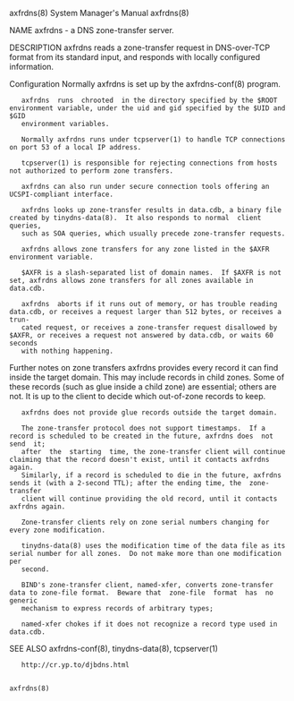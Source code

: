 axfrdns(8)                                                    System Manager's Manual                                                   axfrdns(8)

NAME
       axfrdns - a DNS zone-transfer server.

DESCRIPTION
       axfrdns reads a zone-transfer request in DNS-over-TCP format from its standard input, and responds with locally configured information.

Configuration
       Normally axfrdns is set up by the axfrdns-conf(8) program.

       axfrdns  runs  chrooted  in the directory specified by the $ROOT environment variable, under the uid and gid specified by the $UID and $GID
       environment variables.

       Normally axfrdns runs under tcpserver(1) to handle TCP connections on port 53 of a local IP address.

       tcpserver(1) is responsible for rejecting connections from hosts not authorized to perform zone transfers.

       axfrdns can also run under secure connection tools offering an UCSPI-compliant interface.

       axfrdns looks up zone-transfer results in data.cdb, a binary file created by tinydns-data(8).  It also responds to normal  client  queries,
       such as SOA queries, which usually precede zone-transfer requests.

       axfrdns allows zone transfers for any zone listed in the $AXFR environment variable.

       $AXFR is a slash-separated list of domain names.  If $AXFR is not set, axfrdns allows zone transfers for all zones available in data.cdb.

       axfrdns  aborts if it runs out of memory, or has trouble reading data.cdb, or receives a request larger than 512 bytes, or receives a trun‐
       cated request, or receives a zone-transfer request disallowed by $AXFR, or receives a request not answered by data.cdb, or waits 60 seconds
       with nothing happening.

Further notes on zone transfers
       axfrdns  provides every record it can find inside the target domain.  This may include records in child zones.  Some of these records (such
       as glue inside a child zone) are essential; others are not.  It is up to the client to decide which out-of-zone records to keep.

       axfrdns does not provide glue records outside the target domain.

       The zone-transfer protocol does not support timestamps.  If a record is scheduled to be created in the future, axfrdns does  not  send  it;
       after  the  starting  time, the zone-transfer client will continue claiming that the record doesn't exist, until it contacts axfrdns again.
       Similarly, if a record is scheduled to die in the future, axfrdns sends it (with a 2-second TTL); after the ending time, the  zone-transfer
       client will continue providing the old record, until it contacts axfrdns again.

       Zone-transfer clients rely on zone serial numbers changing for every zone modification.

       tinydns-data(8) uses the modification time of the data file as its serial number for all zones.  Do not make more than one modification per
       second.

       BIND's zone-transfer client, named-xfer, converts zone-transfer data to zone-file format.  Beware that  zone-file  format  has  no  generic
       mechanism to express records of arbitrary types;

       named-xfer chokes if it does not recognize a record type used in data.cdb.

SEE ALSO
       axfrdns-conf(8), tinydns-data(8), tcpserver(1)

       http://cr.yp.to/djbdns.html

                                                                                                                                        axfrdns(8)
